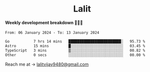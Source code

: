 <h1 align="center">Lalit</h1>

#### Weekly development breakdown 👨🏻‍💻
<!--START_SECTION:waka-->

```txt
From: 06 January 2024 - To: 13 January 2024

Go           7 hrs 14 mins   ████████████████████████░   95.73 %
Astro        15 mins         █░░░░░░░░░░░░░░░░░░░░░░░░   03.45 %
TypeScript   3 mins          ▒░░░░░░░░░░░░░░░░░░░░░░░░   00.82 %
Other        0 secs          ░░░░░░░░░░░░░░░░░░░░░░░░░   00.00 %
```

<!--END_SECTION:waka-->

Reach me at → lalitvijay9480@gmail.com
